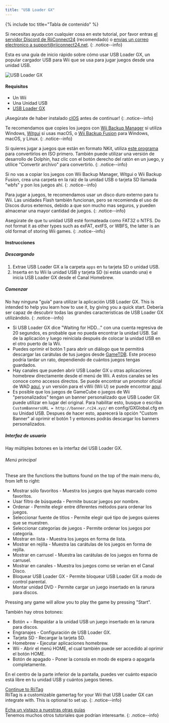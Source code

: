 ```yaml
---
title: "USB Loader GX"
---
```


{% include toc title="Tabla de contenido" %}

Si necesitas ayuda con cualquier cosa en este tutorial, por favor entras [el servidor Discord de RiiConnect24](https://discord.gg/rc24) (recomendado) o [envias un correo electronico a support@riiconnect24.net](mailto:support@riiconnect24.net).
{: .notice--info}

Esta es una guía de inicio rápido sobre cómo usar USB Loader GX, un popular cargador USB para Wii que se usa para jugar juegos desde una unidad USB.

![USB Loader GX](/images/usbloadergx.png)

#### Requisitos

* Un Wii
* Una Unidad USB
* [USB Loader GX](https://hbb1.oscwii.org/hbb/usbloader_gx/usbloader_gx.zip)

¡Asegúrate de haber instalado [cIOS](/cios) antes de continuar!
{: .notice--info}

Te recomendamos que copies los juegos con [Wii Backup Manager](/wiibackupmanager) si utiliza Windows, [Witgui](https://desairem.com/wordpress/category/witgui-download/) si usas macOS, o [Wii Backup Fusion](https://github.com/larsenv/Wii-Backup-Fusion) para Windows, macOS, y Linux.
{: .notice--info}

Si quieres jugar a juegos que están en formato NKit, utiliza [este programa](https://gbatemp.net/download/nkit.36157/) para convertirlos en ISO primero. También puede utilizar una versión de desarrollo de Dolphin, haz clic con el botón derecho del ratón en un juego, y utilice "Convertir archivo" para convertirlo.
{: .notice--info}

Si no vas a copiar los juegos con Wii Backup Manager, Witgui o Wii Backup Fusion, crea una carpeta en la raíz de la unidad USB o tarjeta SD llamada "wbfs" y pon los juegos ahí.
{: .notice--info}

Para jugar a juegos, te recomendamos usar un disco duro externo para tu Wii. Las unidades Flash también funcionan, pero se recomienda el uso de Discos duros externos, debido a que son mucho mas seguros, y pueden almacenar una mayor cantidad de juegos.
{: .notice--info}

Asegúrate de que tu unidad USB esté formateada como FAT32 o NTFS. Do not format it as other types such as exFAT, extFS, or WBFS, the latter is an old format of storing Wii games.
{: .notice--info}

#### Instrucciones

##### Descargando

1. Extrae USB Loader GX a la carpeta `apps` en tu tarjeta SD o unidad USB.
2. Inserta en tu Wii la unidad USB y tarjeta SD (si estás usando una) e inicia  USB Loader GX desde el Canal Homebrew.

##### Comenzar

No hay ninguna "guía" para utilizar la aplicación USB Loader GX. This is intended to help you learn how to use it, by giving you a quick start. Debería ser capaz de descubrir todas las grandes características de USB Loader GX utilizándolo.
{: .notice--info}

* Si USB Loader GX dice "Waiting for HDD..." con una cuenta regresiva de 20 segundos, es probable que no pueda encontrar la unidad USB. Sal de la aplicación y luego reiníciala después de colocar la unidad USB en el otro puerto de la Wii.
* Puedes oprimir el botón 1 para abrir un diálogo que te permitirá descargar las carátulas de tus juegos desde [GameTDB](https://gametdb.com/). Este proceso podría tardar un rato, dependiendo de cuántos juegos tengas guardados.
* Hay canales que pueden abrir USB Loader GX u otras aplicaciones homebrew directamente desde el menú de Wii. A estos canales se les conoce como accesos directos. Se puede encontrar un promotor oficial de WAD [aquí](https://sourceforge.net/projects/usbloadergx/files/Releases/Forwarders/USB%20Loader%20GX-UNEO_Forwarder_5_1_AHBPROT.wad), y un versión para el vWii (Wii U) se puede encontrar [aquí](https://sourceforge.net/projects/usbloadergx/files/Releases/Forwarders/USB%20Loader%20GX-UNEO_Forwarder_5_1_AHBPROT_vWii%20%28Fix%29.wad).
* Es posible que los juegos de GameCube o juegos de Wii "personalizados" tengan un banner personalizado que USB Loader GX puede utilizar en lugar del original. Para habilitar esto, busque o escriba `CustomBannersURL = http://banner.rc24.xyz/` en config/GXGlobal.cfg en su Unidad USB. Despues de hacer esto, aparecerá la opción "Custom Banner" al oprimir el botón 1 y entonces podrás descargar los banners personalizados.

##### Interfaz de usuario

Hay múltiples botones en la interfaz del USB Loader GX.

###### Menú principal

These are the functions the buttons found on the top of the main menu do, from left to right:

* Mostrar sólo favoritos - Muestra los juegos que hayas marcado como favoritos.
* Usar filtro de búsqueda - Permite buscar juegos por nombre.
* Ordenar - Permite elegir entre diferentes métodos para ordenar los juegos.
* Seleccionar fuente de títlos - Permite elegir qué tipo de juegos quieres que se muestren.
* Seleccionar categorías de juegos - Permite ordenar los juegos por categoría.
* Mostrar en lista - Muestra los juegos en forma de lista.
* Mostrar en rejilla - Muestra las carátulas de los juegos en forma de rejilla.
* Mostrar en carrusel - Muestra las carátulas de los juegos en forma de carrusel.
* Mostrar en canales - Muestra los juegos como se verían en el Canal Disco.
* Bloquear USB Loader GX - Permite bloquear USB Loader GX a modo de control parental.
* Montar unidad DVD - Permite cargar un juego insertado en la ranura para discos.

Pressing any game will allow you to play the game by pressing "Start".

También hay otros botones:

* Botón + - Respaldar a la unidad USB un juego insertado en la ranura para discos.
* Engranajes - Configuración de USB Loader GX.
* Tarjeta SD - Recargar la tarjeta SD.
* Homebrew - Ejecutar aplicaciones homebrew.
* Wii - Abrir el menú HOME, el cual también puede ser accedido al oprimir el botón HOME.
* Botón de apagado - Poner la consola en modo de espera o apagarla completamente.

En el centro de la parte inferior de la pantalla, puedes ver cuánto espacio está libre en tu unidad USB y cuántos juegos tienes.

[Continue to RiiTag](riitag)<br> RiiTag is a customizable gamertag for your Wii that USB Loader GX can integrate with. This is optional to set up.
{: .notice--info}

[Echa un vistazo a nuestras otras guías](site-navigation)<br> Tenemos muchos otros tutoriales que podrían interesarte.
{: .notice--info}
